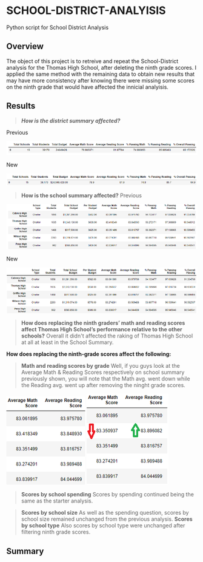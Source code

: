 # SCHOOL-DISTRICT-ANALYISIS
Python script for School District Analysis


## Overview
The object of this project is to retreive and repeat the School-District analysis for the Thomas High School, after deleting the ninth grade scores. I applied the same method with the remaining data to obtain new results that may have more consistency after knowing there were missing some scores on the ninth grade that would have affected the innicial analyisis.


## Results
>**_How is the district summary affected?_**

Previous

![previous_district](https://github.com/franciscomg90/SCHOOL-DISTRICT-ANALYISIS/blob/main/Resources/Previous_district.PNG)

New

![new_district](https://github.com/franciscomg90/SCHOOL-DISTRICT-ANALYISIS/blob/main/Resources/New_disctrict.PNG)


>**How is the school summary affected?**
Previous

![previous_school](https://github.com/franciscomg90/SCHOOL-DISTRICT-ANALYISIS/blob/main/Resources/old_school.PNG)

New

![new_school](https://github.com/franciscomg90/SCHOOL-DISTRICT-ANALYISIS/blob/main/Resources/new_school.PNG)

>**How does replacing the ninth graders’ math and reading scores affect Thomas High School’s performance relative to the other schools?**
Overall it didn't affected the raking of Thomas High School at all at least in the School Summary.

**How does replacing the ninth-grade scores affect the following:**
>**Math and reading scores by grade**
Well, if you guys look at the Average Math & Reading Scores respectively on school summary previously shown, you will note that the Math avg. went down while the Reading avg. went up after removing the ninght grade scores.

![old_avg](https://github.com/franciscomg90/SCHOOL-DISTRICT-ANALYISIS/blob/main/Resources/old_avg_scores.PNG) ![new_avg](https://github.com/franciscomg90/SCHOOL-DISTRICT-ANALYISIS/blob/main/Resources/new_avg_scores.png)

>**Scores by school spending**
Scores by spending continued being the same as the starter analysis.

>**Scores by school size**
>As well as the spending question, scores by school size remained unchanged from the previous analysis.
>**Scores by school type**
Also scores by school type were unchanged after filtering ninth grade scores.

## Summary
